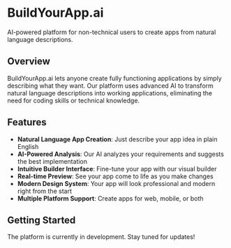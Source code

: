 # BuildYourApp.ai

AI-powered platform for non-technical users to create apps from natural language descriptions.

## Overview

BuildYourApp.ai lets anyone create fully functioning applications by simply describing what they want. Our platform uses advanced AI to transform natural language descriptions into working applications, eliminating the need for coding skills or technical knowledge.

## Features

- **Natural Language App Creation**: Just describe your app idea in plain English
- **AI-Powered Analysis**: Our AI analyzes your requirements and suggests the best implementation
- **Intuitive Builder Interface**: Fine-tune your app with our visual builder
- **Real-time Preview**: See your app come to life as you make changes
- **Modern Design System**: Your app will look professional and modern right from the start
- **Multiple Platform Support**: Create apps for web, mobile, or both

## Getting Started

The platform is currently in development. Stay tuned for updates!
